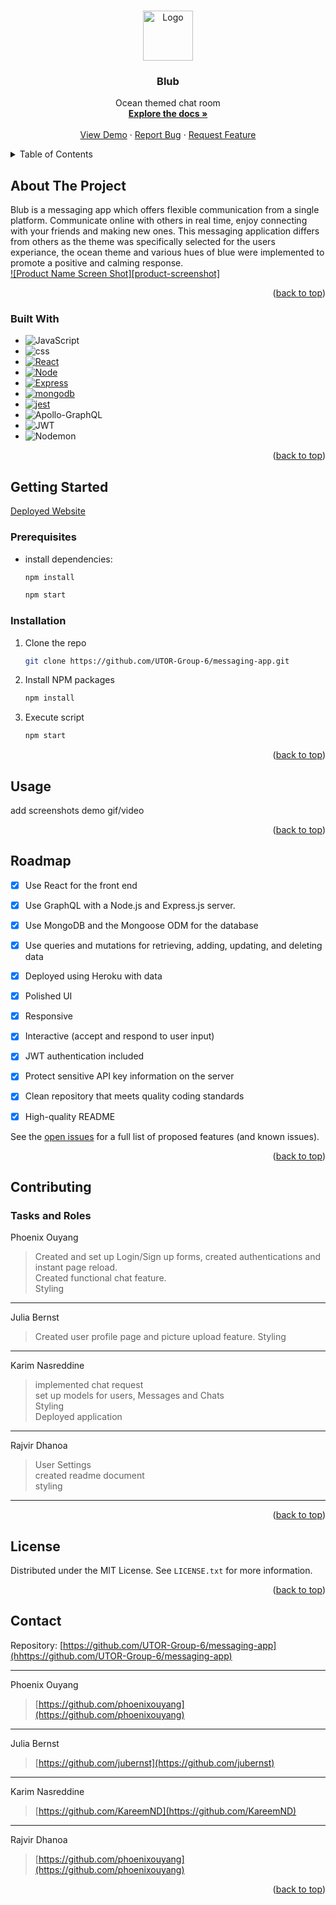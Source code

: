 <!-- Template link  See: https://github.com/othneildrew/Best-README-Template/pull/73 -->
<a name="readme-top"></a>


<!-- PROJECT LOGO -->
<br />
<div align="center">
  <a href="https://github.com/github_username/repo_name">
    <img src="images/logo.png" alt="Logo" width="80" height="80">
  </a>

<h3 align="center">Blub</h3>

  <p align="center">
    Ocean themed chat room
    <br />
    <a href="https://github.com/UTOR-Group-6/messaging-app"><strong>Explore the docs »</strong></a>
    <br />
    <br />
    <a href="https://github.com/github_username/repo_name">View Demo</a>
    ·
    <a href="https://github.com/UTOR-Group-6/messaging-app/issues">Report Bug</a>
    ·
    <a href="https://github.com/UTOR-Group-6/messaging-app/issues">Request Feature</a>
  </p>
</div>



<!-- TABLE OF CONTENTS -->
<details>
  <summary>Table of Contents</summary>
  <ol>
    <li>
      <a href="#about-the-project">About The Project</a>
      <ul>
        <li><a href="#built-with">Built With</a></li>
      </ul>
    </li>
    <li>
      <a href="#getting-started">Getting Started</a>
      <ul>
        <li><a href="#prerequisites">Prerequisites</a></li>
        <li><a href="#installation">Installation</a></li>
      </ul>
    </li>
    <li><a href="#usage">Usage</a></li>
    <li><a href="#roadmap">Roadmap</a></li>
    <li><a href="#contributing">Contributing</a></li>
    <li><a href="#license">License</a></li>
    <li><a href="#contact">Contact</a></li>
    <li><a href="#acknowledgments">Acknowledgments</a></li>
  </ol>
</details>



<!-- ABOUT THE PROJECT -->
## About The Project
Blub is a messaging app which offers flexible communication from a single platform. Communicate online with others in real time, enjoy connecting with your friends and making new ones. 
This messaging application differs from others as the theme was specifically selected for the users experiance, the ocean theme and various hues of blue were implemented to promote a positive and calming response.
<br>
[![Product Name Screen Shot][product-screenshot]](https://example.com)



<p align="right">(<a href="#readme-top">back to top</a>)</p>



### Built With

* ![JavaScript](https://img.shields.io/badge/javascript-%23323330.svg?style=for-the-badge&logo=javascript&logoColor=%23F7DF1E)
* ![css]
* [![React][React.js]][React-url]
* [![Node][Node.js]][Node-url]
* [![Express]][Express-url]
* [![mongodb]][mongodb-url]
* [![jest]][jest-url]
* ![Apollo-GraphQL](https://img.shields.io/badge/-ApolloGraphQL-311C87?style=for-the-badge&logo=apollo-graphql)
* ![JWT](https://img.shields.io/badge/JWT-black?style=for-the-badge&logo=JSON%20web%20tokens)
* ![Nodemon](https://img.shields.io/badge/NODEMON-%23323330.svg?style=for-the-badge&logo=nodemon&logoColor=%BBDEAD)


<p align="right">(<a href="#readme-top">back to top</a>)</p>



<!-- GETTING STARTED -->
## Getting Started


[Deployed Website]()

### Prerequisites


* install dependencies:
  ```sh
  npm install
  ```
    ```sh
  npm start
  ```

### Installation


1. Clone the repo
   ```sh
   git clone https://github.com/UTOR-Group-6/messaging-app.git
   ```
3. Install NPM packages
   ```sh
   npm install
   ```
4. Execute script
   ```sh
   npm start
   ```
<p align="right">(<a href="#readme-top">back to top</a>)</p>



<!-- USAGE EXAMPLES -->
## Usage

add screenshots 
demo gif/video
<p align="right">(<a href="#readme-top">back to top</a>)</p>



<!-- ROADMAP -->
## Roadmap

- [x] Use React for the front end
- [x] Use GraphQL with a Node.js and Express.js server.
- [x] Use MongoDB and the Mongoose ODM for the database
- [x] Use queries and mutations for retrieving, adding, updating, and deleting data
- [x] Deployed using Heroku with data
- [x] Polished UI
- [x] Responsive
- [x] Interactive (accept and respond to user input)
- [x] JWT authentication included
- [x] Protect sensitive API key information on the server
- [x] Clean repository that meets quality coding standards
- [x] High-quality README



See the [open issues](https://github.com/github_username/repo_name/issues) for a full list of proposed features (and known issues).

<p align="right">(<a href="#readme-top">back to top</a>)</p>



<!-- CONTRIBUTING -->
## Contributing
### Tasks and Roles 
Phoenix Ouyang
> Created and set up Login/Sign up forms, created authentications and instant page reload. <br>
> Created functional chat feature.<br>
> Styling
---
Julia Bernst
> Created user profile page and picture upload feature.
> Styling
---
Karim Nasreddine
> implemented chat request<br>
> set up models for users, Messages and Chats<br>
> Styling<br>
> Deployed application
---
Rajvir Dhanoa
> User Settings<br>
> created readme document<br>
> styling 
---


<p align="right">(<a href="#readme-top">back to top</a>)</p>



<!-- LICENSE -->
## License

Distributed under the MIT License. See `LICENSE.txt` for more information.

<p align="right">(<a href="#readme-top">back to top</a>)</p>



<!-- CONTACT -->
## Contact

Repository: [https://github.com/UTOR-Group-6/messaging-app](hhttps://github.com/UTOR-Group-6/messaging-app)

---
Phoenix Ouyang
> [https://github.com/phoenixouyang](https://github.com/phoenixouyang)

---
Julia Bernst
> [https://github.com/jubernst](https://github.com/jubernst)

---
Karim Nasreddine
> [https://github.com/KareemND](https://github.com/KareemND)

---
Rajvir Dhanoa
> [https://github.com/phoenixouyang](https://github.com/phoenixouyang)

<p align="right">(<a href="#readme-top">back to top</a>)</p>






<!-- MARKDOWN LINKS & IMAGES -->

[React.js]: https://img.shields.io/badge/React-20232A?style=for-the-badge&logo=react&logoColor=61DAFB
[React-url]: https://reactjs.org/

[Node.js]: https://img.shields.io/badge/Node.js-43853D?style=for-the-badge&logo=node.js&logoColor=white
[Node-url]:https://www.npmjs.com/package/node

[Express]:https://img.shields.io/badge/Express.js-404D59?style=for-the-badge
[Express-url]:https://www.npmjs.com/package/express

[mongodb]:https://img.shields.io/badge/MongoDB-4EA94B?style=for-the-badge&logo=mongodb&logoColor=white
[mongodb-url]:https://www.mongodb.com/

[css]:https://img.shields.io/badge/CSS-239120?&style=for-the-badge&logo=css3&logoColor=white

[jest]:https://img.shields.io/badge/Jest-323330?style=for-the-badge&logo=Jest&logoColor=white
[jest-url]:https://www.npmjs.com/package/jest



